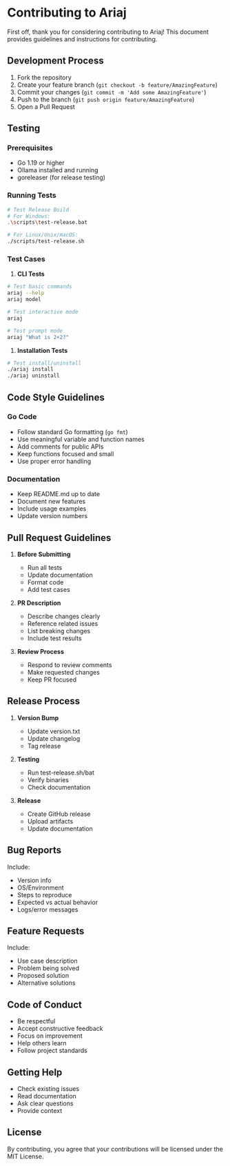 # Contributing to Ariaj

First off, thank you for considering contributing to Ariaj! This document provides guidelines and instructions for contributing.

## Development Process

1. Fork the repository
2. Create your feature branch (`git checkout -b feature/AmazingFeature`)
3. Commit your changes (`git commit -m 'Add some AmazingFeature'`)
4. Push to the branch (`git push origin feature/AmazingFeature`)
5. Open a Pull Request

## Testing

### Prerequisites
- Go 1.19 or higher
- Ollama installed and running
- goreleaser (for release testing)

### Running Tests

```bash
# Test Release Build
# For Windows:
.\scripts\test-release.bat

# For Linux/Unix/macOS:
./scripts/test-release.sh
```

### Test Cases

1. **CLI Tests**
```bash
# Test basic commands
ariaj --help
ariaj model

# Test interactive mode
ariaj

# Test prompt mode
ariaj "What is 2+2?"
```

1. **Installation Tests**
```bash
# Test install/uninstall
./ariaj install
./ariaj uninstall
```

## Code Style Guidelines

### Go Code
- Follow standard Go formatting (`go fmt`)
- Use meaningful variable and function names
- Add comments for public APIs
- Keep functions focused and small
- Use proper error handling

### Documentation
- Keep README.md up to date
- Document new features
- Include usage examples
- Update version numbers

## Pull Request Guidelines

1. **Before Submitting**
   - Run all tests
   - Update documentation
   - Format code
   - Add test cases

2. **PR Description**
   - Describe changes clearly
   - Reference related issues
   - List breaking changes
   - Include test results

3. **Review Process**
   - Respond to review comments
   - Make requested changes
   - Keep PR focused

## Release Process

1. **Version Bump**
   - Update version.txt
   - Update changelog
   - Tag release

2. **Testing**
   - Run test-release.sh/bat
   - Verify binaries
   - Check documentation

3. **Release**
   - Create GitHub release
   - Upload artifacts
   - Update documentation

## Bug Reports

Include:
- Version info
- OS/Environment
- Steps to reproduce
- Expected vs actual behavior
- Logs/error messages

## Feature Requests

Include:
- Use case description
- Problem being solved
- Proposed solution
- Alternative solutions

## Code of Conduct

- Be respectful
- Accept constructive feedback
- Focus on improvement
- Help others learn
- Follow project standards

## Getting Help

- Check existing issues
- Read documentation
- Ask clear questions
- Provide context

## License

By contributing, you agree that your contributions will be licensed under the MIT License.
